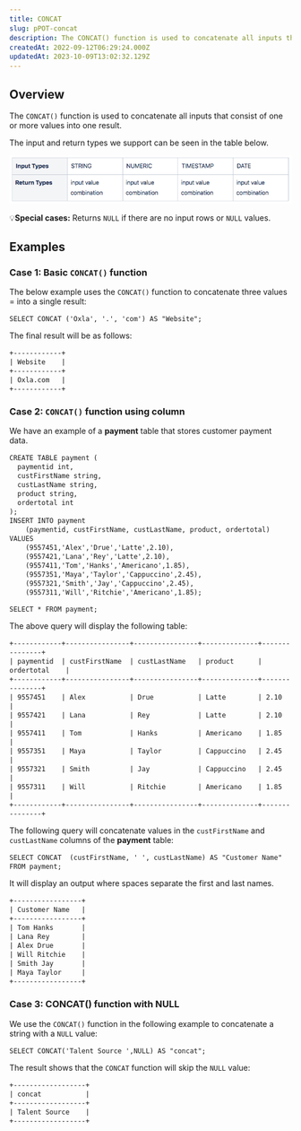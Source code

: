 ```yaml
---
title: CONCAT
slug: pPOT-concat
description: The CONCAT() function is used to concatenate all inputs that consist of one or more values into one result. Let's review some important details here.
createdAt: 2022-09-12T06:29:24.000Z
updatedAt: 2023-10-09T13:02:32.129Z
---
```


## Overview

The `CONCAT()` function is used to concatenate all inputs that consist of one or more values into one result.

The input and return types we support can be seen in the table below.

![concat types](../../../assets/concat.png)

💡**Special cases:** Returns `NULL` if there are no input rows or `NULL` values.

## Examples

### Case 1: Basic `CONCAT()` function

The below example uses the `CONCAT()` function to concatenate three values = into a single result:

```pgsql
SELECT CONCAT ('Oxla', '.', 'com') AS "Website";
```

The final result will be as follows:

```pgsql
+------------+
| Website    |
+------------+
| Oxla.com   |
+------------+
```

### Case 2: `CONCAT()` function using column

We have an example of a **payment** table that stores customer payment data.

```pgsql
CREATE TABLE payment (
  paymentid int,
  custFirstName string,
  custLastName string,
  product string,
  ordertotal int
);
INSERT INTO payment
    (paymentid, custFirstName, custLastName, product, ordertotal)
VALUES
    (9557451,'Alex','Drue','Latte',2.10),
    (9557421,'Lana','Rey','Latte',2.10),
    (9557411,'Tom','Hanks','Americano',1.85),
    (9557351,'Maya','Taylor','Cappuccino',2.45),
    (9557321,'Smith','Jay','Cappuccino',2.45),
    (9557311,'Will','Ritchie','Americano',1.85);
```

```pgsql
SELECT * FROM payment;
```

The above query will display the following table:

```pgsql
+------------+----------------+----------------+--------------+---------------+
| paymentid  | custFirstName  | custLastName   | product      | ordertotal    |
+------------+----------------+----------------+--------------+---------------+
| 9557451    | Alex           | Drue           | Latte        | 2.10          |
| 9557421    | Lana           | Rey            | Latte        | 2.10          |
| 9557411    | Tom            | Hanks          | Americano    | 1.85          |
| 9557351    | Maya           | Taylor         | Cappuccino   | 2.45          |
| 9557321    | Smith          | Jay            | Cappuccino   | 2.45          |
| 9557311    | Will           | Ritchie        | Americano    | 1.85          |
+------------+----------------+----------------+--------------+---------------+
```

The following query will concatenate values in the `custFirstName` and `custLastName` columns of the **payment** table:

```pgsql
SELECT CONCAT  (custFirstName, ' ', custLastName) AS "Customer Name"
FROM payment;
```

It will display an output where spaces separate the first and last names.

```pgsql
+-----------------+
| Customer Name   |
+-----------------+
| Tom Hanks       |
| Lana Rey        |
| Alex Drue       |
| Will Ritchie    |
| Smith Jay       |
| Maya Taylor     |
+-----------------+
```

### Case 3: CONCAT() function with NULL

We use the `CONCAT()` function in the following example to concatenate a string with a `NULL` value:

```pgsql
SELECT CONCAT('Talent Source ',NULL) AS "concat";
```

The result shows that the `CONCAT` function will skip the `NULL` value:

```pgsql
+------------------+
| concat           |
+------------------+
| Talent Source    |
+------------------+
```
